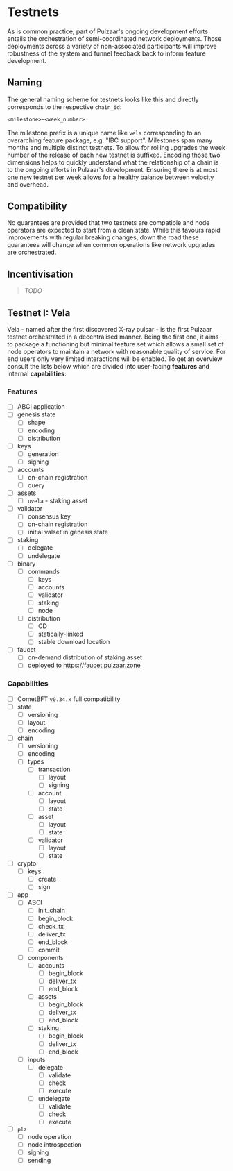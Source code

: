 # Testnets

As is common practice, part of Pulzaar's ongoing development efforts entails
the orchestration of semi-coordinated network deployments. Those deployments
across a variety of non-associated participants will improve robustness of the
system and funnel feedback back to inform feature development.

## Naming

The general naming scheme for testnets looks like this and directly corresponds
to the respective `chain_id`:

``` txt
<milestone>-<week_number>
```

The milestone prefix is a unique name like `vela` corresponding to an overarching
feature package, e.g. "IBC support". Milestones span many months and multiple
distinct testnets. To allow for rolling upgrades the week number of the release
of each new testnet is suffixed. Encoding those two dimensions helps to quickly
understand what the relationship of a chain is to the ongoing efforts in Pulzaar's
development. Ensuring there is at most one new testnet per week allows for a
healthy balance between velocity and overhead.

## Compatibility

No guarantees are provided that two testnets are compatible and node operators
are expected to start from a clean state. While this favours rapid improvements
with regular breaking changes, down the road these guarantees will change when
common operations like network upgrades are orchestrated.

## Incentivisation

> *TODO*

## Testnet I: Vela

Vela - named after the first discovered X-ray pulsar - is the first Pulzaar
testnet orchestrated in a decentralised manner. Being the first one, it aims to
package a functioning but minimal feature set which allows a small set of node
operators to maintain a network with reasonable quality of service. For end
users only very limited interactions will be enabled. To get an overview consult
the lists below which are divided into user-facing **features** and internal
**capabilities**:

### Features

- [ ] ABCI application
- [ ] genesis state
  - [ ] shape
  - [ ] encoding
  - [ ] distribution
- [ ] keys
  - [ ] generation
  - [ ] signing
- [ ] accounts
  - [ ] on-chain registration
  - [ ] query
- [ ] assets
  - [ ] `uvela` - staking asset
- [ ] validator
  - [ ] consensus key
  - [ ] on-chain registration
  - [ ] initial valset in genesis state
- [ ] staking
  - [ ] delegate
  - [ ] undelegate
- [ ] binary
  - [ ] commands
    - [ ] keys
    - [ ] accounts
    - [ ] validator
    - [ ] staking
    - [ ] node
  - [ ] distribution
    - [ ] CD
    - [ ] statically-linked
    - [ ] stable download location
-[ ] faucet
  - [ ] on-demand distribution of staking asset
  - [ ] deployed to <https://faucet.pulzaar.zone>

### Capabilities

- [ ] CometBFT `v0.34.x` full compatibility
- [ ] state
  - [ ] versioning
  - [ ] layout
  - [ ] encoding
- [ ] chain
  - [ ] versioning
  - [ ] encoding
  - [ ] types
    - [ ] transaction
      - [ ] layout
      - [ ] signing
    - [ ] account
      - [ ] layout
      - [ ] state
    - [ ] asset
      - [ ] layout
      - [ ] state
    - [ ] validator
      - [ ] layout
      - [ ] state
- [ ] crypto
  - [ ] keys
    - [ ] create
    - [ ] sign
- [ ] app
  - [ ] ABCI
    - [ ] init_chain
    - [ ] begin_block
    - [ ] check_tx
    - [ ] deliver_tx
    - [ ] end_block
    - [ ] commit
  - [ ] components
    - [ ] accounts
      - [ ] begin_block
      - [ ] deliver_tx
      - [ ] end_block
    - [ ] assets
      - [ ] begin_block
      - [ ] deliver_tx
      - [ ] end_block
    - [ ] staking
      - [ ] begin_block
      - [ ] deliver_tx
      - [ ] end_block
  - [ ] inputs
    - [ ] delegate
      - [ ] validate
      - [ ] check
      - [ ] execute
    - [ ] undelegate
      - [ ] validate
      - [ ] check
      - [ ] execute
- [ ] `plz`
  - [ ] node operation
  - [ ] node introspection
  - [ ] signing
  - [ ] sending
